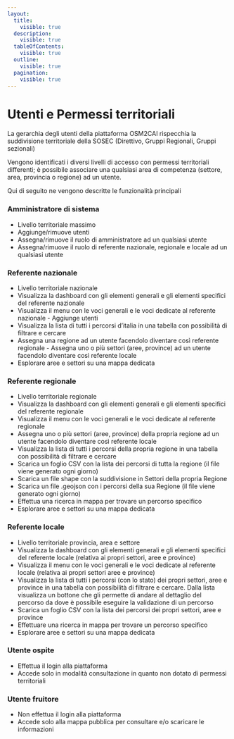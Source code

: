 ```yaml
---
layout:
  title:
    visible: true
  description:
    visible: true
  tableOfContents:
    visible: true
  outline:
    visible: true
  pagination:
    visible: true
---
```


# Utenti e Permessi territoriali

La gerarchia degli utenti della piattaforma OSM2CAI rispecchia la suddivisione territoriale della SOSEC (Direttivo, Gruppi Regionali, Gruppi sezionali)

Vengono identificati i diversi livelli di accesso con permessi territoriali differenti; è possibile associare una qualsiasi area di competenza (settore, area, provincia o regione) ad un utente.&#x20;

Qui di seguito ne vengono descritte le funzionalità principali

### Amministratore di sistema&#x20;

* Livello territoriale massimo
* Aggiunge/rimuove utenti
* Assegna/rimuove il ruolo di amministratore ad un qualsiasi utente
* Assegna/rimuove il ruolo di referente nazionale, regionale e locale ad un qualsiasi utente

### Referente nazionale

* Livello territoriale nazionale
* Visualizza la dashboard con gli elementi generali e gli elementi specifici del referente nazionale&#x20;
* Visualizza il menu con le voci generali e le voci dedicate al referente nazionale - Aggiunge utenti&#x20;
* Visualizza la lista di tutti i percorsi d’italia in una tabella con possibilità di filtrare e cercare&#x20;
* Assegna una regione ad un utente facendolo diventare così referente regionale - Assegna uno o più settori (aree, province) ad un utente facendolo diventare così referente locale&#x20;
* Esplorare aree e settori su una mappa dedicata

### Referente regionale&#x20;

* Livello territoriale regionale
* Visualizza la dashboard con gli elementi generali e gli elementi specifici del referente regionale
* Visualizza il menu con le voci generali e le voci dedicate al referente regionale&#x20;
* Assegna uno o più settori (aree, province) della propria regione ad un utente facendolo diventare così referente locale&#x20;
* Visualizza la lista di tutti i percorsi della propria regione in una tabella con possibilità di filtrare e cercare&#x20;
* Scarica un foglio CSV con la lista dei percorsi di tutta la regione (il file viene generato ogni giorno)
* Scarica un file shape con la suddivisione in Settori della propria Regione
* Scarica un file .geojson con i percorsi della sua Regione (il file viene generato ogni giorno)
* Effettua una ricerca in mappa per trovare un percorso specifico&#x20;
* Esplorare aree e settori su una mappa dedicata

### Referente locale&#x20;

* Livello territoriale provincia, area e settore
* Visualizza la dashboard con gli elementi generali e gli elementi specifici del referente locale (relativa ai propri settori, aree e province)&#x20;
* Visualizza il menu con le voci generali e le voci dedicate al referente locale (relativa ai propri settori aree e province)&#x20;
* Visualizza la lista di tutti i percorsi (con lo stato) dei propri settori, aree e  province in una tabella con possibilità di filtrare e cercare. Dalla lista visualizza  un bottone che gli permette di andare al dettaglio del percorso da dove è possibile eseguire la validazione di un percorso&#x20;
* Scarica un foglio CSV con la lista dei percorsi dei propri settori, aree e province&#x20;
* Effettuare una ricerca in mappa per trovare un percorso specifico&#x20;
* Esplorare aree e settori su una mappa dedicata

### Utente ospite&#x20;

* Effettua il login alla piattaforma
* Accede solo in modalità consultazione in quanto non dotato di permessi territoriali

### Utente fruitore

* Non effettua il login alla piattaforma
* Accede solo alla mappa pubblica per consultare e/o scaricare le informazioni
